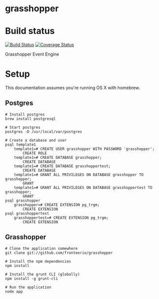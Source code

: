 grasshopper
===========

# Build status
[![Build Status](https://travis-ci.org/fronteerio/grasshopper.png?branch=master)](https://travis-ci.org/fronteerio/grasshopper)
[![Coverage Status](https://coveralls.io/repos/fronteerio/grasshopper/badge.png)](https://coveralls.io/r/fronteerio/grasshopper)

Grasshopper Event Engine

# Setup

This documentation assumes you're running OS X with homebrew.


##  Postgres
```
# Install postgres
brew install postgresql

# Start postgres
postgres -D /usr/local/var/postgres

# Create a database and user
psql template1
    template1=# CREATE USER grasshopper WITH PASSWORD 'grasshopper';
        CREATE ROLE
    template1=# CREATE DATABASE grasshopper;
        CREATE DATABASE
    template1=# CREATE DATABASE grasshoppertest;
        CREATE DATABASE
    template1=# GRANT ALL PRIVILEGES ON DATABASE grasshopper TO grasshopper;
        GRANT
    template1=# GRANT ALL PRIVILEGES ON DATABASE grasshoppertest TO grasshopper;
        GRANT
psql grasshopper
    grasshopper=# CREATE EXTENSION pg_trgm;
        CREATE EXTENSION
psql grasshoppertest
    grasshoppertest=# CREATE EXTENSION pg_trgm;
        CREATE EXTENSION
```


## Grasshopper
```
# Clone the application somewhere
git clone git://github.com/fronteerio/grasshopper

# Install the npm dependencies
npm install

# Install the grunt CLI (globally)
npm install -g grunt-cli

# Run the application
node app
```

